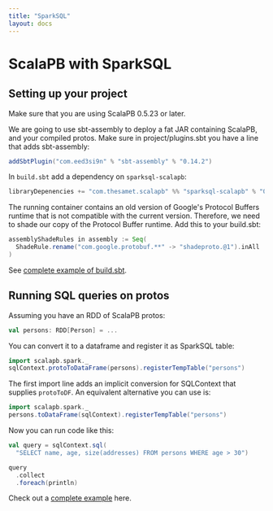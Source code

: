 ```yaml
---
title: "SparkSQL"
layout: docs
---
```


# ScalaPB with SparkSQL

## Setting up your project

Make sure that you are using ScalaPB 0.5.23 or later.

We are going to use sbt-assembly to deploy a fat JAR containing ScalaPB, and
your compiled protos.  Make sure in project/plugins.sbt you have a line
that adds sbt-assembly:

```scala
addSbtPlugin("com.eed3si9n" % "sbt-assembly" % "0.14.2")
```

In `build.sbt` add a dependency on `sparksql-scalapb`:

```scala
libraryDepenencies += "com.thesamet.scalapb" %% "sparksql-scalapb" % "0.7.0"
```

The running container contains an old version of Google's Protocol Buffers
runtime that is not compatible with the current version. Therefore, we need to
shade our copy of the Protocol Buffer runtime. Add this to your build.sbt:

```scala
assemblyShadeRules in assembly := Seq(
  ShadeRule.rename("com.google.protobuf.**" -> "shadeproto.@1").inAll
)
```

See [complete example of build.sbt](https://github.com/thesamet/sparksql-scalapb-test/blob/master/build.sbt).

## Running SQL queries on protos

Assuming you have an RDD of ScalaPB protos:

```scala
val persons: RDD[Person] = ...
```

You can convert it to a dataframe and register it as SparkSQL table:

```scala
import scalapb.spark._
sqlContext.protoToDataFrame(persons).registerTempTable("persons")
```

The first import line adds an implicit conversion for SQLContext that supplies
`protoToDF`. An equivalent alternative you can use is:

```scala
import scalapb.spark._
persons.toDataFrame(sqlContext).registerTempTable("persons")
```

Now you can run code like this:

```scala
val query = sqlContext.sql(
  "SELECT name, age, size(addresses) FROM persons WHERE age > 30")

query
  .collect
  .foreach(println)
```

Check out a [complete example](https://github.com/thesamet/sparksql-scalapb-test) here.

